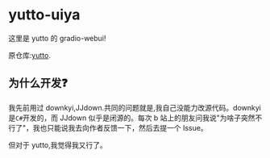 # yutto-uiya

这里是 yutto 的 gradio-webui!<br>

原仓库:[yutto](https://github.com/yutto-dev/yutto).<br>

## 为什么开发:question:

我先前用过 downkyi,JJdown.共同的问题就是,我自己没能力改源代码。downkyi 是`C#`开发的，而 JJdown 似乎是闭源的。每次 b 站上的朋友问我说"为啥子突然不行了"，我也只能说我去向作者反馈一下，然后去提一个 Issue。<br>

但对于 yutto,我觉得我又行了。<br>

